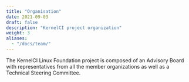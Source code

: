 ```yaml
---
title: "Organisation"
date: 2021-09-03
draft: false
description: "KernelCI project organization"
weight: 3
aliases:
  - "/docs/team/"
---
```


The KernelCI Linux Foundation project is composed of an Advisory Board with
representatives from all the member organizations as well as a Technical
Steering Committee.
